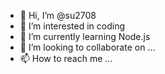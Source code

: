 - 👋 Hi, I’m @su2708
- 👀 I’m interested in coding
- 🌱 I’m currently learning Node.js
- 💞️ I’m looking to collaborate on ...
- 📫 How to reach me ...

<!---
su2708/su2708 is a ✨ special ✨ repository because its `README.md` (this file) appears on your GitHub profile.
You can click the Preview link to take a look at your changes.
--->
